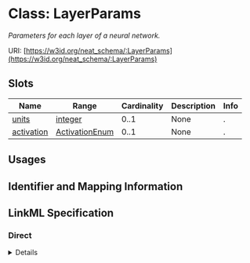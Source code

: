 # Class: LayerParams
_Parameters for each layer of a neural network._





URI: [https://w3id.org/neat_schema/:LayerParams](https://w3id.org/neat_schema/:LayerParams)



<!-- no inheritance hierarchy -->



## Slots

| Name | Range | Cardinality | Description  | Info |
| ---  | --- | --- | --- | --- |
| [units](units.md) | [integer](integer.md) | 0..1 | None  | . |
| [activation](activation.md) | [ActivationEnum](ActivationEnum.md) | 0..1 | None  | . |


## Usages



## Identifier and Mapping Information









## LinkML Specification

<!-- TODO: investigate https://stackoverflow.com/questions/37606292/how-to-create-tabbed-code-blocks-in-mkdocs-or-sphinx -->

### Direct

<details>
```yaml
name: LayerParams
description: Parameters for each layer of a neural network.
from_schema: https://w3id.org/neat_schema
attributes:
  units:
    name: units
    from_schema: https://w3id.org/neat_schema
    range: integer
  activation:
    name: activation
    from_schema: https://w3id.org/neat_schema
    range: activation_enum

```
</details>

### Induced

<details>
```yaml
name: LayerParams
description: Parameters for each layer of a neural network.
from_schema: https://w3id.org/neat_schema
attributes:
  units:
    name: units
    from_schema: https://w3id.org/neat_schema
    alias: units
    owner: LayerParams
    range: integer
  activation:
    name: activation
    from_schema: https://w3id.org/neat_schema
    alias: activation
    owner: LayerParams
    range: activation_enum

```
</details>